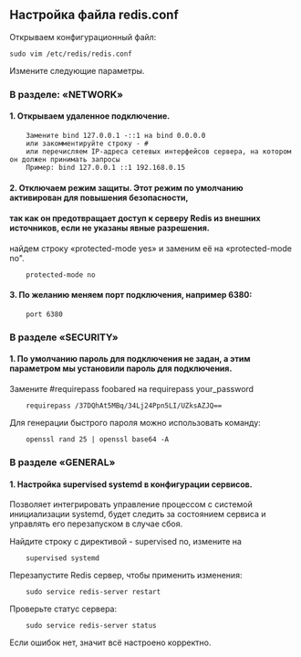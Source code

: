 ## Настройка файла redis.conf

Открываем конфигурационный файл:

    sudo vim /etc/redis/redis.conf

Измените следующие параметры.

### В разделе: «NETWORK»

#### 1. Открываем удаленное подключение.

        Замените bind 127.0.0.1 -::1 на bind 0.0.0.0
        или закомментируйте строку - #
        или перечисляем IP-адреса сетевых интерфейсов сервера, на котором он должен принимать запросы
        Пример: bind 127.0.0.1 ::1 192.168.0.15

#### 2. Отключаем режим защиты. Этот режим по умолчанию активирован для повышения безопасности, 
#### так как он предотвращает доступ к серверу Redis из внешних источников, если не указаны явные разрешения.
найдем строку «protected-mode yes» и заменим её на «protected-mode no".

        protected-mode no

#### 3. По желанию меняем порт подключения, например 6380:

        port 6380

### В разделе «SECURITY»

#### 1. По умолчанию пароль для подключения не задан, а этим параметром мы установили пароль для подключения.

Замените #requirepass foobared на requirepass your_password

        requirepass /37DQhAt5MBq/34Lj24Ppn5LI/UZksAZJQ==

Для генерации быстрого пароля можно использовать команду:

        openssl rand 25 | openssl base64 -A

### В разделе «GENERAL»

#### 1. Настройка supervised systemd в конфигурации сервисов.
Позволяет интегрировать управление процессом с системой инициализации systemd, будет следить за состоянием 
сервиса и управлять его перезапуском в случае сбоя.

Найдите строку с директивой - supervised no, измените на

        supervised systemd


Перезапустите Redis сервер, чтобы применить изменения:

        sudo service redis-server restart

Проверьте статус сервера:

        sudo service redis-server status

Если ошибок нет, значит всё настроено корректно.

